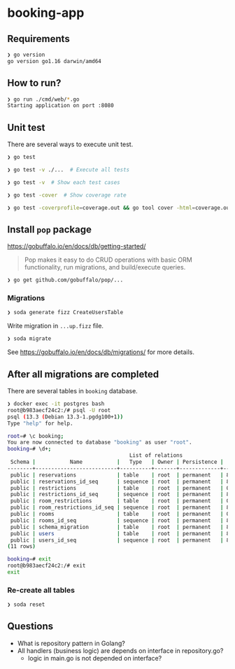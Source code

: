 # booking-app

## Requirements

```bash
❯ go version
go version go1.16 darwin/amd64
```

## How to run?

```bash
❯ go run ./cmd/web/*.go
Starting application on port :8080
```

## Unit test

There are several ways to execute unit test.

```bash
❯ go test

❯ go test -v ./...  # Execute all tests

❯ go test -v  # Show each test cases

❯ go test -cover  # Show coverage rate

❯ go test -coverprofile=coverage.out && go tool cover -html=coverage.out  # Show covered lines with html file on browser
```

## Install `pop` package

https://gobuffalo.io/en/docs/db/getting-started/

> Pop makes it easy to do CRUD operations with basic ORM functionality, run migrations, and build/execute queries.

```bash
❯ go get github.com/gobuffalo/pop/...
```

### Migrations

```bash
❯ soda generate fizz CreateUsersTable
```

Write migration in `...up.fizz` file.

```bash
❯ soda migrate
```

See https://gobuffalo.io/en/docs/db/migrations/ for more details.

## After all migrations are completed

There are several tables in `booking` database.

```bash
❯ docker exec -it postgres bash
root@b983aecf24c2:/# psql -U root
psql (13.3 (Debian 13.3-1.pgdg100+1))
Type "help" for help.

root=# \c booking;
You are now connected to database "booking" as user "root".
booking=# \d+;
                                       List of relations
 Schema |           Name           |   Type   | Owner | Persistence |    Size    | Description
--------+--------------------------+----------+-------+-------------+------------+-------------
 public | reservations             | table    | root  | permanent   | 8192 bytes |
 public | reservations_id_seq      | sequence | root  | permanent   | 8192 bytes |
 public | restrictions             | table    | root  | permanent   | 0 bytes    |
 public | restrictions_id_seq      | sequence | root  | permanent   | 8192 bytes |
 public | room_restrictions        | table    | root  | permanent   | 0 bytes    |
 public | room_restrictions_id_seq | sequence | root  | permanent   | 8192 bytes |
 public | rooms                    | table    | root  | permanent   | 0 bytes    |
 public | rooms_id_seq             | sequence | root  | permanent   | 8192 bytes |
 public | schema_migration         | table    | root  | permanent   | 8192 bytes |
 public | users                    | table    | root  | permanent   | 8192 bytes |
 public | users_id_seq             | sequence | root  | permanent   | 8192 bytes |
(11 rows)

booking=# exit
root@b983aecf24c2:/# exit
exit
```

### Re-create all tables

```bash
❯ soda reset
```

## Questions

- What is repository pattern in Golang?
- All handlers (business logic) are depends on interface in repository.go?
  - logic in main.go is not depended on interface?
